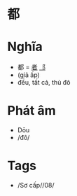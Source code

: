 # 都

# Nghĩa
* 都 = [者](者.md) [⻏](⻏.md)
* (giả ấp)
* đều, tất cả, thủ đô

# Phát âm
* Dōu
*  /đô/

# Tags
* /Sơ cấp//08/

<script>window.HANZI_FIELD='都';</script>
